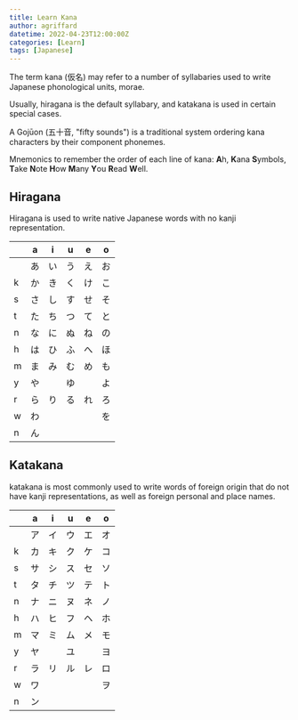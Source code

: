 ```yaml
---
title: Learn Kana
author: agriffard
datetime: 2022-04-23T12:00:00Z
categories: [Learn]
tags: [Japanese]
---
```


The term kana (仮名) may refer to a number of syllabaries used to write Japanese phonological units, morae.

Usually, hiragana is the default syllabary, and katakana is used in certain special cases.

A Gojūon (五十音, "fifty sounds") is a traditional system ordering kana characters by their component phonemes.

Mnemonics to remember the order of each line of kana: **A**h, **K**ana **S**ymbols, **T**ake **N**ote **H**ow **M**any **Y**ou **R**ead **W**ell.

## Hiragana

Hiragana is used to write native Japanese words with no kanji representation.

| | a | i | u | e | o |
|---|---|---|---|---|---|
| | あ | い | う | え | お |
| k | か | き | く | け | こ |
| s | さ | し | す | せ | そ |
| t | た | ち | つ | て | と |
| n | な | に | ぬ | ね | の |
| h | は | ひ | ふ | へ | ほ |
| m | ま | み | む | め | も |
| y | や | | ゆ | | よ |
| r | ら | り | る | れ | ろ |
| w | わ | | | | を |
| n | ん | | | | |

## Katakana

katakana is most commonly used to write words of foreign origin that do not have kanji representations, as well as foreign personal and place names.

| | a | i | u | e | o |
|---|---|---|---|---|---|
| | ア | イ | ウ | エ | オ |
| k | カ | キ | ク | ケ | コ |
| s | サ | シ | ス | セ | ソ |
| t | タ | チ | ツ | テ | ト |
| n | ナ | ニ | ヌ | ネ | ノ |
| h | ハ | ヒ | フ | ヘ | ホ |
| m | マ | ミ | ム | メ | モ |
| y | ヤ | | ユ | | ヨ |
| r | ラ | リ | ル | レ | ロ |
| w | ワ | | | | ヲ |
| n | ン | | | | |
